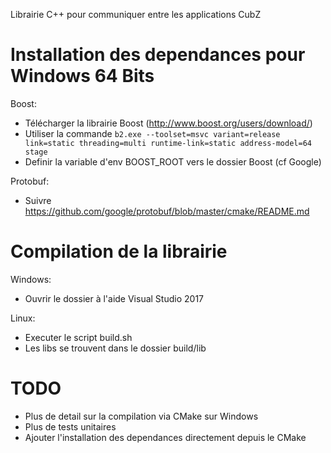 Librairie C++ pour communiquer entre les applications CubZ

# Installation des dependances pour Windows 64 Bits
Boost:
- Télécharger la librairie Boost (http://www.boost.org/users/download/)
- Utiliser la commande
    ```b2.exe --toolset=msvc variant=release link=static threading=multi runtime-link=static address-model=64 stage```
- Definir la variable d'env BOOST_ROOT vers le dossier Boost (cf Google)

Protobuf:
- Suivre https://github.com/google/protobuf/blob/master/cmake/README.md

# Compilation de la librairie

Windows:
- Ouvrir le dossier à l'aide Visual Studio 2017

Linux:
- Executer le script build.sh
- Les libs se trouvent dans le dossier build/lib


# TODO
- Plus de detail sur la compilation via CMake sur Windows
- Plus de tests unitaires
- Ajouter l'installation des dependances directement depuis le CMake